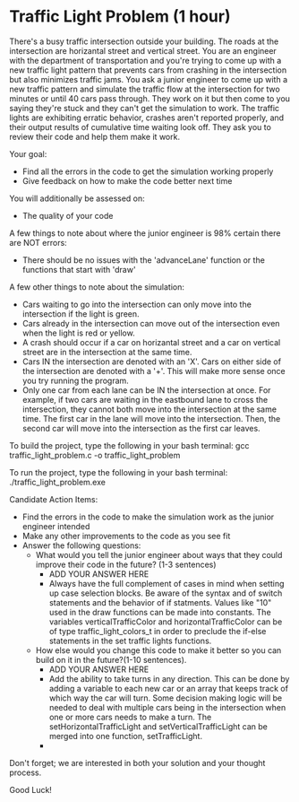# Traffic Light Problem (1 hour)

There's a busy traffic intersection outside your building. The roads at the intersection are horizantal street and vertical street. 
You are an engineer with the department of transportation and you're trying to come up with a new traffic light pattern that 
prevents cars from crashing in the intersection but also minimizes traffic jams. You ask a junior engineer to come up with a new 
traffic pattern and simulate the traffic flow at the intersection for two minutes or until 40 cars pass through. They work on it 
but then come to you saying they're stuck and they can't get the simulation to work. The traffic lights are exhibiting erratic 
behavior, crashes aren't reported properly, and their output results of cumulative time waiting look off. They ask you to review 
their code and help them make it work.

Your goal:
- Find all the errors in the code to get the simulation working properly
- Give feedback on how to make the code better next time

You will additionally be assessed on:
- The quality of your code

A few things to note about where the junior engineer is 98% certain there are NOT errors:
- There should be no issues with the 'advanceLane' function or the functions that start with 'draw'

A few other things to note about the simulation:
- Cars waiting to go into the intersection can only move into the intersection if the light is green.
- Cars already in the intersection can move out of the intersection even when the light is red or yellow.
- A crash should occur if a car on horizantal street and a car on vertical street are in the intersection at the same time.
- Cars IN the intersection are denoted with an 'X'. Cars on either side of the intersection are denoted with a '+'. 
  This will make more sense once you try running the program.
- Only one car from each lane can be IN the intersection at once. For example, if two cars are waiting in the eastbound 
  lane to cross the intersection, they cannot both move into the intersection at the same time. The first car in the 
  lane will move into the intersection. Then, the second car will move into the intersection as the first car leaves. 

To build the project, type the following in your bash terminal:
gcc traffic_light_problem.c -o traffic_light_problem

To run the project, type the following in your bash terminal:
./traffic_light_problem.exe

Candidate Action Items:
- Find the errors in the code to make the simulation work as the junior engineer intended
- Make any other improvements to the code as you see fit
- Answer the following questions:
  - What would you tell the junior engineer about ways that they could improve their code in the future? (1-3 sentences)
    - ADD YOUR ANSWER HERE
	- Always have the full complement of cases in mind when setting up case selection blocks. Be aware of the syntax and
	of switch statements and the behavior of if statments. Values like "10" used in the draw functions can be made into
	constants. The variables verticalTrafficColor and horizontalTrafficColor can be of type traffic_light_colors_t in 
	order to preclude the if-else statements in the set traffic lights functions.
  - How else would you change this code to make it better so you can build on it in the future?(1-10 sentences).
    - ADD YOUR ANSWER HERE
	- Add the ability to take turns in any direction. This can be done by adding a variable to each new car or an array that
	keeps track of which way the car will turn. Some decision making logic will be needed to deal with multiple cars being in
	the intersection when one or more cars needs to make a turn. The setHorizontalTrafficLight and setVerticalTrafficLight can
	be merged into one function, setTrafficLight.
	- 

Don't forget; we are interested in both your solution and your thought process.

Good Luck!